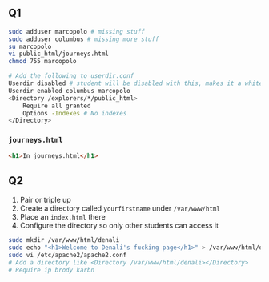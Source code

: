 ## Q1
```bash
sudo adduser marcopolo # missing stuff
sudo adduser columbus # missing more stuff
su marcopolo
vi public_html/journeys.html
chmod 755 marcopolo

# Add the following to userdir.conf
Userdir disabled # student will be disabled with this, makes it a whitelist instead of blacklist
Userdir enabled columbus marcopolo
<Directory /explorers/*/public_html>
	Require all granted
	Options -Indexes # No indexes
</Directory>
```

### `journeys.html`
```html
<h1>In journeys.html</h1>
```

## Q2
1. Pair or triple up
2. Create a directory called `yourfirstname` under `/var/www/html`
3. Place an `index.html` there
4. Configure the directory so only other students can access it

```bash
sudo mkdir /var/www/html/denali
sudo echo "<h1>Welcome to Denali's fucking page</h1>" > /var/www/html/denali/index.html
sudo vi /etc/apache2/apache2.conf
# Add a directory like <Directory /var/www/html/denali></Directory>
# Require ip brody karbn
```